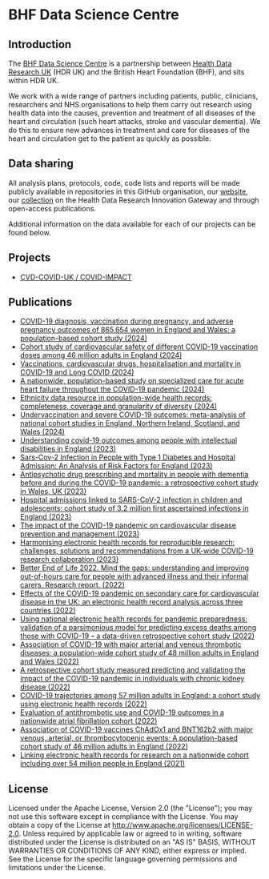 # BHF Data Science Centre

## Introduction

The [BHF Data Science Centre](https://bhfdatasciencecentre.org/) is a partnership between [Health Data Research UK](https://www.hdruk.ac.uk/) (HDR UK) and the British Heart Foundation (BHF), and sits within HDR UK.

We work with a wide range of partners including patients, public, clinicians, researchers and NHS organisations to help them carry out research using health data into the causes, prevention and treatment of all diseases of the heart and circulation (such heart attacks, stroke and vascular dementia). We do this to ensure new advances in treatment and care for diseases of the heart and circulation get to the patient as quickly as possible.

## Data sharing

All analysis plans, protocols, code, code lists and reports will be made publicly available in repositories in this GitHub organisation, our [website](https://bhfdatasciencecentre.org/), our [collection](https://web.www.healthdatagateway.org/collection/3975719127757711) on the Health Data Research Innovation Gateway and through open-access publications.

Additional information on the data available for each of our projects can be found below.

## Projects

* [CVD-COVID-UK / COVID-IMPACT](https://github.com/BHFDSC/About/blob/main/CVD-COVID-UK.md)

## Publications

* [COVID-19 diagnosis, vaccination during pregnancy, and adverse pregnancy outcomes of 865,654 women in England and Wales: a population-based cohort study (2024)](https://github.com/BHFDSC/CCU018_01)
* [Cohort study of cardiovascular safety of different COVID-19 vaccination doses among 46 million adults in England (2024)](https://github.com/BHFDSC/CCU002_06)
* [Vaccinations, cardiovascular drugs, hospitalisation and mortality in COVID-19 and Long COVID (2024)](https://github.com/BHFDSC/CCU060_01)
* [A nationwide, population-based study on specialized care for acute heart failure throughout the COVID-19 pandemic (2024)](https://github.com/BHFDSC/CCU045_01)
* [Ethnicity data resource in population-wide health records: completeness, coverage and granularity of diversity (2024)](https://github.com/BHFDSC/CCU037_01)
* [Undervaccination and severe COVID-19 outcomes: meta-analysis of national cohort studies in England, Northern Ireland, Scotland, and Wales (2024)](https://github.com/BHFDSC/CCU051_01)
* [Understanding covid-19 outcomes among people with intellectual disabilities in England (2023)](https://github.com/BHFDSC/CCU030_01)
* [Sars-Cov-2 Infection in People with Type 1 Diabetes and Hospital Admission: An Analysis of Risk Factors for England (2023)](https://github.com/BHFDSC/CCU040_01)
* [Antipsychotic drug prescribing and mortality in people with dementia before and during the COVID-19 pandemic: a retrospective cohort study in Wales, UK (2023)](https://github.com/BHFDSC/CCU016_01)
* [Hospital admissions linked to SARS-CoV-2 infection in children and adolescents: cohort study of 3.2 million first ascertained infections in England (2023)](https://github.com/BHFDSC/CCU029_01)
* [The impact of the COVID-19 pandemic on cardiovascular disease prevention and management (2023)](https://github.com/BHFDSC/CCU014_01)
* [Harmonising electronic health records for reproducible research: challenges, solutions and recommendations from a UK-wide COVID-19 research collaboration (2023)](https://github.com/BHFDSC/CCU005_03)
* [Better End of Life 2022. Mind the gaps: understanding and improving out-of-hours care for people with advanced illness and their informal carers. Research report. (2022)](https://github.com/BHFDSC/CCU024_01)
* [Effects of the COVID-19 pandemic on secondary care for cardiovascular disease in the UK: an electronic health record analysis across three countries (2022)](https://github.com/BHFDSC/CCU003_04)
* [Using national electronic health records for pandemic preparedness: validation of a parsimonious model for predicting excess deaths among those with COVID-19 – a data-driven retrospective cohort study (2022)](https://github.com/BHFDSC/CCU003_03)
* [Association of COVID-19 with major arterial and venous thrombotic diseases: a population-wide cohort study of 48 million adults in England and Wales (2022)](https://github.com/BHFDSC/CCU002_01)
* [A retrospective cohort study measured predicting and validating the impact of the COVID-19 pandemic in individuals with chronic kidney disease (2022)](https://github.com/BHFDSC/CCU003_01)
* [COVID-19 trajectories among 57 million adults in England: a cohort study using electronic health records (2022)](https://github.com/BHFDSC/CCU013_01_ENG-COVID-19_event_phenotyping)
* [Evaluation of antithrombotic use and COVID-19 outcomes in a nationwide atrial fibrillation cohort (2022)](https://github.com/BHFDSC/CCU020)
* [Association of COVID-19 vaccines ChAdOx1 and BNT162b2 with major venous, arterial, or thrombocytopenic events: A population-based cohort study of 46 million adults in England (2022)](https://github.com/BHFDSC/CCU002_02)
* [Linking electronic health records for research on a nationwide cohort including over 54 million people in England (2021)](https://github.com/BHFDSC/Linked-EHR-England-2021)

## License

Licensed under the Apache License, Version 2.0 (the "License"); you may not use this software except in compliance with the License. You may obtain a copy of the License at http://www.apache.org/licenses/LICENSE-2.0. Unless required by applicable law or agreed to in writing, software distributed under the License is distributed on an "AS IS" BASIS, WITHOUT WARRANTIES OR CONDITIONS OF ANY KIND, either express or implied. See the License for the specific language governing permissions and limitations under the License.
